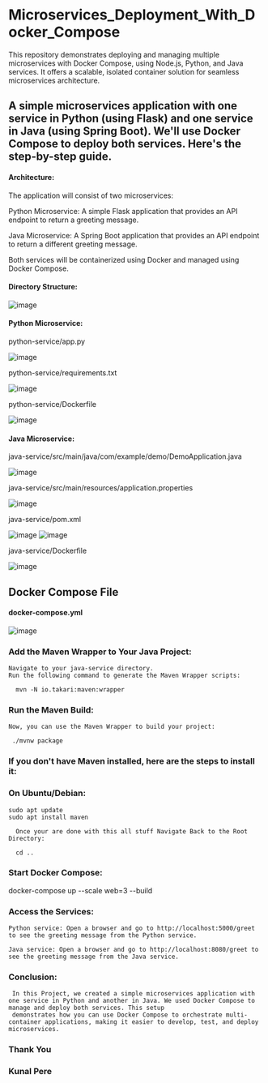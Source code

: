 # Microservices_Deployment_With_Docker_Compose
This repository demonstrates deploying and managing multiple microservices with Docker Compose, using Node.js, Python, and Java services. It offers a scalable, isolated container solution for seamless microservices architecture.


## A simple microservices application with one service in Python (using Flask) and one service in Java (using Spring Boot). We'll use Docker Compose to deploy both services. Here's the step-by-step guide.


#### Architecture:

The application will consist of two microservices:

Python Microservice: A simple Flask application that provides an API endpoint to return a greeting message.

Java Microservice: A Spring Boot application that provides an API endpoint to return a different greeting message.

Both services will be containerized using Docker and managed using Docker Compose.

#### Directory Structure:

![image](https://github.com/Kunal-Pere/Deploying_Microservices_Using-Docker-Compose/assets/157100045/c6d7d895-0ef7-40de-a5c3-27176ac46d42)

#### Python Microservice:
python-service/app.py

![image](https://github.com/Kunal-Pere/Deploying_Microservices_Using-Docker-Compose/assets/157100045/c1122908-539f-403b-ac03-8dcf449f8e9d)

python-service/requirements.txt

![image](https://github.com/Kunal-Pere/Deploying_Microservices_Using-Docker-Compose/assets/157100045/67afc890-4402-419e-908e-648707d127dc)

python-service/Dockerfile

![image](https://github.com/Kunal-Pere/Deploying_Microservices_Using-Docker-Compose/assets/157100045/aff2cefc-102c-4f58-8cb1-1dd32610f64d)

#### Java Microservice:

java-service/src/main/java/com/example/demo/DemoApplication.java

![image](https://github.com/Kunal-Pere/Deploying_Microservices_Using-Docker-Compose/assets/157100045/fa45e16d-49b8-4786-8ecf-9ceeadcaf603)

java-service/src/main/resources/application.properties

![image](https://github.com/Kunal-Pere/Deploying_Microservices_Using-Docker-Compose/assets/157100045/1c5de912-c8a8-48f3-830f-cb5836aa694c)


java-service/pom.xml

![image](https://github.com/Kunal-Pere/Deploying_Microservices_Using-Docker-Compose/assets/157100045/441e6b61-e744-4711-bc86-759ca3bce97b)
![image](https://github.com/Kunal-Pere/Deploying_Microservices_Using-Docker-Compose/assets/157100045/b52fc9f0-e244-401b-9dd6-9a603b0afdc0)

java-service/Dockerfile

![image](https://github.com/Kunal-Pere/Deploying_Microservices_Using-Docker-Compose/assets/157100045/07522b83-d1a5-4a39-988c-8c8e6f2c79df)

## Docker Compose File

#### docker-compose.yml

![image](https://github.com/Kunal-Pere/Deploying_Microservices_Using-Docker-Compose/assets/157100045/b0cb473b-1067-4483-83ad-b3ff6e0907d3)


### Add the Maven Wrapper to Your Java Project:

    Navigate to your java-service directory.
    Run the following command to generate the Maven Wrapper scripts:

	  mvn -N io.takari:maven:wrapper

### Run the Maven Build:

    Now, you can use the Maven Wrapper to build your project:

	 ./mvnw package

### If you don't have Maven installed, here are the steps to install it:

### On Ubuntu/Debian: 

    sudo apt update
    sudo apt install maven

	  Once your are done with this all stuff Navigate Back to the Root Directory:

	  cd ..

### Start Docker Compose:

   docker-compose up --scale web=3 --build


### Access the Services:

    Python service: Open a browser and go to http://localhost:5000/greet to see the greeting message from the Python service.
    
    Java service: Open a browser and go to http://localhost:8080/greet to see the greeting message from the Java service.

   

### Conclusion:
     In this Project, we created a simple microservices application with one service in Python and another in Java. We used Docker Compose to manage and deploy both services. This setup 
     demonstrates how you can use Docker Compose to orchestrate multi-container applications, making it easier to develop, test, and deploy microservices.   
### Thank You
### Kunal Pere
